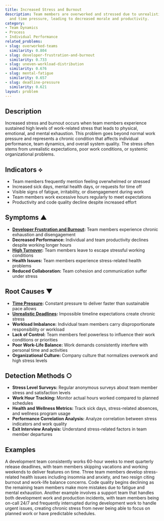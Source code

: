 ```yaml
---
title: Increased Stress and Burnout
description: Team members are overworked and stressed due to unrealistic expectations
  and time pressure, leading to decreased morale and productivity.
category:
- Team Dynamics
- Process
- Individual Performance
related_problems:
- slug: overworked-teams
  similarity: 0.804
- slug: developer-frustration-and-burnout
  similarity: 0.733
- slug: uneven-workload-distribution
  similarity: 0.676
- slug: mental-fatigue
  similarity: 0.657
- slug: deadline-pressure
  similarity: 0.621
layout: problem
---
```


## Description

Increased stress and burnout occurs when team members experience sustained high levels of work-related stress that leads to physical, emotional, and mental exhaustion. This problem goes beyond normal work pressure and represents a chronic condition that affects individual performance, team dynamics, and overall system quality. The stress often stems from unrealistic expectations, poor work conditions, or systemic organizational problems.

## Indicators ⟡

- Team members frequently mention feeling overwhelmed or stressed
- Increased sick days, mental health days, or requests for time off
- Visible signs of fatigue, irritability, or disengagement during work
- Team members work excessive hours regularly to meet expectations
- Productivity and code quality decline despite increased effort

## Symptoms ▲

- **[Developer Frustration and Burnout](developer-frustration-and-burnout.md):** Team members experience chronic exhaustion and disengagement
- **Decreased Performance:** Individual and team productivity declines despite working longer hours
- **[High Turnover](high-turnover.md):** Team members leave to escape stressful working conditions
- **Health Issues:** Team members experience stress-related health problems
- **Reduced Collaboration:** Team cohesion and communication suffer under stress

## Root Causes ▼

- **[Time Pressure](time-pressure.md):** Constant pressure to deliver faster than sustainable pace allows
- **[Unrealistic Deadlines](unrealistic-deadlines.md):** Impossible timeline expectations create chronic stress
- **Workload Imbalance:** Individual team members carry disproportionate responsibility or workload
- **Lack of Control:** Team members feel powerless to influence their work conditions or priorities
- **Poor Work-Life Balance:** Work demands consistently interfere with personal time and activities
- **Organizational Culture:** Company culture that normalizes overwork and high stress levels

## Detection Methods ○

- **Stress Level Surveys:** Regular anonymous surveys about team member stress and satisfaction levels
- **Work Hour Tracking:** Monitor actual hours worked compared to planned schedules
- **Health and Wellness Metrics:** Track sick days, stress-related absences, and wellness program usage
- **Performance Correlation Analysis:** Analyze correlation between stress indicators and work quality
- **Exit Interview Analysis:** Understand stress-related factors in team member departures

## Examples

A development team consistently works 60-hour weeks to meet quarterly release deadlines, with team members skipping vacations and working weekends to deliver features on time. Three team members develop stress-related health issues including insomnia and anxiety, and two resign citing burnout and work-life balance concerns. Code quality begins declining as the remaining team members make more mistakes due to fatigue and mental exhaustion. Another example involves a support team that handles both development work and production incidents, with team members being on-call 24/7 and frequently interrupted during development work to handle urgent issues, creating chronic stress from never being able to focus on planned work or have predictable schedules.